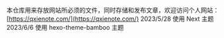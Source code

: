本仓库用来存放网站所必须的文件，同时存储和发布文章，欢迎访问个人网站：[https://qxienote.com/](https://qxienote.com/)
2023/5/28 使用 Next 主题
2023/6/6  使用 hexo-theme-bamboo 主题